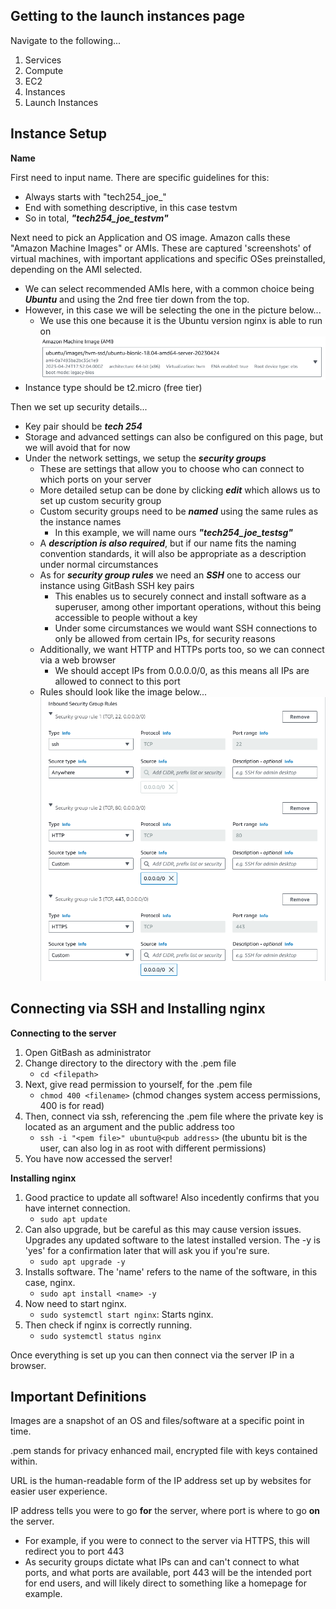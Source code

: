 ## Getting to the launch instances page
Navigate to the following...
1. Services
2. Compute
3. EC2
4. Instances
5. Launch Instances

## Instance Setup
**Name**

First need to input name. There are specific guidelines for this:
- Always starts with "tech254_joe_"
- End with something descriptive, in this case testvm
- So in total, ***"tech254_joe_testvm"***

Next need to pick an Application and OS image. Amazon calls these "Amazon Machine Images" or AMIs. These are captured 'screenshots' of virtual machines, with important applications and specific OSes preinstalled, depending on the AMI selected.
- We can select recommended AMIs here, with a common choice being ***Ubuntu*** and using the 2nd free tier down from the top.
- However, in this case we will be selecting the one in the picture below...
  - We use this one because it is the Ubuntu version nginx is able to run on
![1.png](1.png)
- Instance type should be t2.micro (free tier)

Then we set up security details...
- Key pair should be ***tech 254***
- Storage and advanced settings can also be configured on this page, but we will avoid that for now
- Under the network settings, we setup the ***security groups***
  - These are settings that allow you to choose who can connect to which ports on your server
  - More detailed setup can be done by clicking ***edit*** which allows us to set up custom security group
  - Custom security groups need to be ***named*** using the same rules as the instance names
    - In this example, we will name ours ***"tech254_joe_testsg"***
  - A ***description is also required***, but if our name fits the naming convention standards, it will also be appropriate as a description under normal circumstances
  - As for ***security group rules*** we need an ***SSH*** one to access our instance using GitBash SSH key pairs
    - This enables us to securely connect and install software as a superuser, among other important operations, without this being accessible to people without a key
    - Under some circumstances we would want SSH connections to only be allowed from certain IPs, for security reasons
  - Additionally, we want HTTP and HTTPs ports too, so we can connect via a web browser
    - We should accept IPs from 0.0.0.0/0, as this means all IPs are allowed to connect to this port
  - Rules should look like the image below... 
![2.png](2.png)

## Connecting via SSH and Installing nginx

**Connecting to the server**
1. Open GitBash as administrator
2. Change directory to the directory with the .pem file
   - `cd <filepath>`
3. Next, give read permission to yourself, for the .pem file 
   - `chmod 400 <filename>` (chmod changes system access permissions, 400 is for read)
4. Then, connect via ssh, referencing the .pem file where the private key is located as an argument and the public address too
   - `ssh -i "<pem file>" ubuntu@<pub address>` (the ubuntu bit is the user, can also log in as root with different permissions)
5. You have now accessed the server!

**Installing nginx**
1. Good practice to update all software! Also incedently confirms that you have internet connection.
   - `sudo apt update`
2. Can also upgrade, but be careful as this may cause version issues. Upgrades any updated software to the latest installed version. The -y is 'yes' for a confirmation later that will ask you if you're sure.
   - `sudo apt upgrade -y`
3. Installs software. The 'name' refers to the name of the software, in this case, nginx.
   - `sudo apt install <name> -y`
4. Now need to start nginx.
   - `sudo systemctl start nginx`: Starts nginx.
5. Then check if nginx is correctly running.
   - `sudo systemctl status nginx`

Once everything is set up you can then connect via the server IP in a browser.

## Important Definitions

Images are a snapshot of an OS and files/software at a specific point in time.

.pem stands for privacy enhanced mail, encrypted file with keys contained within.

URL is the human-readable form of the IP address set up by websites for easier user experience.

IP address tells you were to go **for** the server, where port is where to go **on** the server.
- For example, if you were to connect to the server via HTTPS, this will redirect you to port 443
- As security groups dictate what IPs can and can't connect to what ports, and what ports are available, port 443 will be the intended port for end users, and will likely direct to something like a homepage for example.

